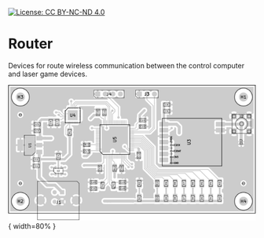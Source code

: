 [![License: CC BY-NC-ND 4.0](https://img.shields.io/badge/License-CC%20BY--NC--ND%204.0-lightgrey.svg)](https://creativecommons.org/licenses/by-nc-nd/4.0/)

# Router
Devices for route wireless communication between the control computer and laser game devices.

![demo](/fab/placement_top.svg){ width=80% }
